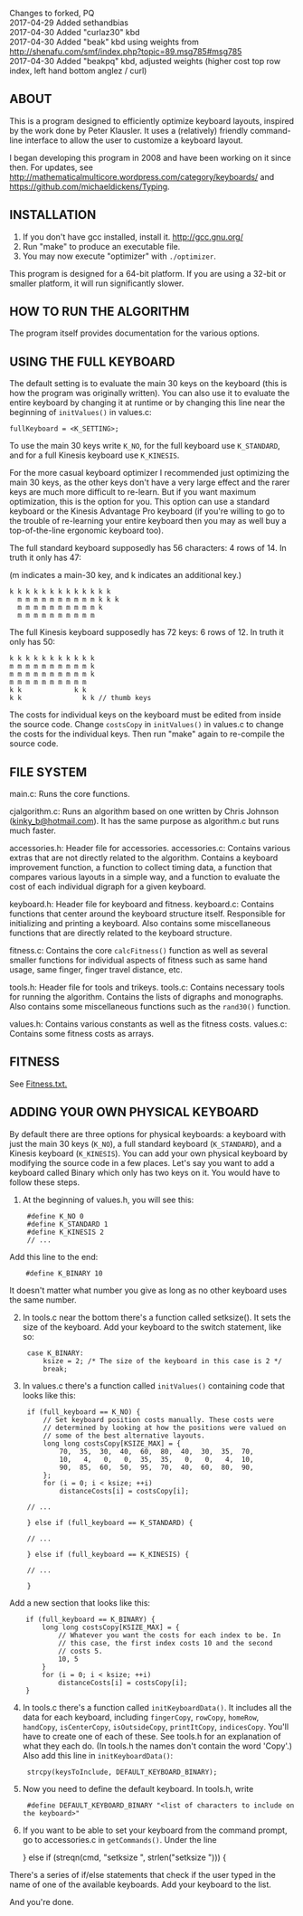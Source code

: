 Changes to forked, PQ  
2017-04-29 Added sethandbias  
2017-04-30 Added "curlaz30" kbd  
2017-04-30 Added "beak" kbd using weights from http://shenafu.com/smf/index.php?topic=89.msg785#msg785  
2017-04-30 Added "beakpq" kbd, adjusted weights (higher cost top row index, left hand bottom anglez / curl)  



ABOUT
-----

This is a program designed to efficiently optimize keyboard layouts, inspired by the work done by Peter Klausler. It uses a (relatively) friendly command-line interface to allow the user to customize a keyboard layout.

I began developing this program in 2008 and have been working on it since then. For updates, see http://mathematicalmulticore.wordpress.com/category/keyboards/ and https://github.com/michaeldickens/Typing.


INSTALLATION
------------

1. If you don't have gcc installed, install it. http://gcc.gnu.org/
2. Run "make" to produce an executable file.
3. You may now execute "optimizer" with `./optimizer`.

This program is designed for a 64-bit platform. If you are using a 32-bit or smaller platform, it will run significantly slower.


HOW TO RUN THE ALGORITHM
------------------------

The program itself provides documentation for the various options.


USING THE FULL KEYBOARD
-----------------------

The default setting is to evaluate the main 30 keys on the keyboard (this is how the program was originally written). You can also use it to evaluate the entire keyboard by changing it at runtime or by changing this line near the beginning of `initValues()` in values.c: 

    fullKeyboard = <K_SETTING>;

To use the main 30 keys write `K_NO`, for the full keyboard use `K_STANDARD`, and for a full Kinesis keyboard use `K_KINESIS`.

For the more casual keyboard optimizer I recommended just optimizing the main 30 keys, as the other keys don't have a very large effect and the rarer keys are much more difficult to re-learn. But if you want maximum optimization, this is the option for you. This option can use a standard keyboard or the Kinesis Advantage Pro keyboard (if you're willing to go to the trouble of re-learning your entire keyboard then you may as well buy a top-of-the-line ergonomic keyboard too).

The full standard keyboard supposedly has 56 characters: 4 rows of 14. In truth it only has 47: 

(m indicates a main-30 key, and k indicates an additional key.)

    k k k k k k k k k k k k k
      m m m m m m m m m m k k k
      m m m m m m m m m m k
      m m m m m m m m m m

The full Kinesis keyboard supposedly has 72 keys: 6 rows of 12. In truth it only has 50: 
 
    k k k k k k k k k k k
    m m m m m m m m m m k
    m m m m m m m m m m k
    m m m m m m m m m m
    k k             k k
    k k               k k // thumb keys

The costs for individual keys on the keyboard must be edited from inside the source code. Change `costsCopy` in `initValues()` in values.c to change the costs for the individual keys. Then run "make" again to re-compile the source code.


FILE SYSTEM
-----------

main.c: Runs the core functions.

cjalgorithm.c: Runs an algorithm based on one written by Chris Johnson (kinky_b@hotmail.com). It has the same purpose as algorithm.c but runs much faster.

accessories.h: Header file for accessories.
accessories.c: Contains various extras that are not directly related to the algorithm. Contains a keyboard improvement function, a function to collect timing data, a function that compares various layouts in a simple way, and a function to evaluate the cost of each individual digraph for a given keyboard.

keyboard.h: Header file for keyboard and fitness.
keyboard.c: Contains functions that center around the keyboard structure itself. Responsible for initializing and printing a keyboard. Also contains some miscellaneous functions that are directly related to the keyboard structure.

fitness.c: Contains the core `calcFitness()` function as well as several smaller functions for individual aspects of fitness such as same hand usage, same finger, finger travel distance, etc.

tools.h: Header file for tools and trikeys.
tools.c: Contains necessary tools for running the algorithm. Contains the lists of digraphs and monographs. Also contains some miscellaneous functions such as the `rand30()` function.

values.h: Contains various constants as well as the fitness costs.
values.c: Contains some fitness costs as arrays.


FITNESS
-------

See [Fitness.txt.](/doc/Fitness.md)
 

ADDING YOUR OWN PHYSICAL KEYBOARD
---------------------------------

By default there are three options for physical keyboards: a keyboard with just the main 30 keys (`K_NO`), a full standard keyboard (`K_STANDARD`), and a Kinesis keyboard (`K_KINESIS`). You can add your own physical keyboard by modifying the source code in a few places. Let's say you want to add a keyboard called Binary which only has two keys on it. You would have to follow these steps.

1. At the beginning of values.h, you will see this:

        #define K_NO 0
        #define K_STANDARD 1
        #define K_KINESIS 2
        // ...
    
Add this line to the end: 

        #define K_BINARY 10

It doesn't matter what number you give as long as no other keyboard uses the same number.

2. In tools.c near the bottom there's a function called setksize(). It sets the size of the keyboard. Add your keyboard to the switch statement, like so: 

        case K_BINARY:
            ksize = 2; /* The size of the keyboard in this case is 2 */
            break;

3. In values.c there's a function called `initValues()` containing code that looks like this:

        if (full_keyboard == K_NO) {
            // Set keyboard position costs manually. These costs were
            // determined by looking at how the positions were valued on
            // some of the best alternative layouts.
            long long costsCopy[KSIZE_MAX] = {
                70,  35,  30,  40,  60,  80,  40,  30,  35,  70, 
                10,   4,   0,   0,  35,  35,   0,   0,   4,  10, 
                90,  85,  60,  50,  95,  70,  40,  60,  80,  90, 
            };
            for (i = 0; i < ksize; ++i)
                distanceCosts[i] = costsCopy[i];
    
        // ...
            
        } else if (full_keyboard == K_STANDARD) {
            
        // ...

        } else if (full_keyboard == K_KINESIS) {
            
        // ...
            
        }

Add a new section that looks like this:

        if (full_keyboard == K_BINARY) {
            long long costsCopy[KSIZE_MAX] = {
                // Whatever you want the costs for each index to be. In
				// this case, the first index costs 10 and the second
				// costs 5.
                10, 5
            }
            for (i = 0; i < ksize; ++i)
                distanceCosts[i] = costsCopy[i];
        }

4. In tools.c there's a function called `initKeyboardData()`. It includes all the data for each keyboard, including `fingerCopy`, `rowCopy`, `homeRow`, `handCopy`, `isCenterCopy`, `isOutsideCopy`, `printItCopy`, `indicesCopy`. You'll have to create one of each of these. See tools.h for an explanation of what they each do. (In tools.h the names don't contain the word 'Copy'.) Also add this line in `initKeyboardData()`: 

        strcpy(keysToInclude, DEFAULT_KEYBOARD_BINARY);

5. Now you need to define the default keyboard. In tools.h, write

        #define DEFAULT_KEYBOARD_BINARY "<list of characters to include on the keyboard>"

6. If you want to be able to set your keyboard from the command prompt, go to accessories.c in `getCommands()`. Under the line

    } else if (streqn(cmd, "setksize ", strlen("setksize "))) {

There's a series of if/else statements that check if the user typed in the name of one of the available keyboards. Add your keyboard to the list.
   
And you're done.
